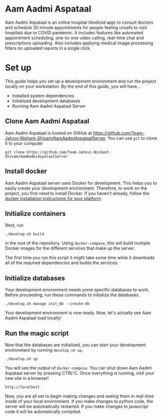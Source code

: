 # Aam Aadmi Aspataal

Aam Aadmi Aspataal is an online hospital (Android app) to consult doctors and schedule 30 minute appointments for people feeling unsafe to visit hospitals due to COVID pandemic. It includes features like automated appointment scheduling, one-to-one video calling, real-time chat and prescriptions uploading. Also includes applying medical image processing filters on uploaded reports in a single click.

# Set up

This guide helps you set up a development environment
and run the project locally on your workstation. By the end of this guide, you
will have…

* Installed system dependencies
* Initialized development databases
* Running Aam Aadmi Aspataal Server

## Clone Aam Aadmi Aspataal

Aam Aadmi Aspataal is hosted on GitHub at https://github.com/Team-Jahnvi-Nishant-Shivam/AamAadmiAspataalServer.
You can use ``git`` to clone it to your computer

    git clone https://github.com/Team-Jahnvi-Nishant-Shivam/AamAadmiAspataalServer

Install docker
--------------

Aam Aadmi Aspataal server uses Docker for development. This helps you to easily create your development
environment. Therefore, to work on the project, you first need to install Docker.
If you haven't already, follow the [docker installation instructions for your platform](https://docs.docker.com/get-docker/).


## Initialize containers

Next, run

    ./develop.sh build

in the root of the repository. Using ``docker-compose``, this will build multiple
Docker images for the different services that make up the server.

The first time you run this script it might take some time while it downloads all of the
required dependencies and builds the services.

## Initialize databases

Your development environment needs some specific databases to work. Before
proceeding, run these commands to initialize the databases.

    ./develop.sh manage init_db --create-db

Your development environment is now ready. Now, let's actually see Aam Aadmi Aspataal load locally!

## Run the magic script

Now that the databases are initialized, you can start your development
environment by running ``develop.sh up``.

    ./develop.sh up

You will see the output of ``docker-compose``. You can shut down Aam Aadmi Aspataal server by pressing CTRL^C. Once everything is running, visit your new site in a browser!

    http://localhost

Now, you are all set to begin making changes and seeing them in real-time inside
of your local environment. If you make changes to python code, the server will be
automatically restarted. If you make changes to javascript code it will be
automatically compiled.
